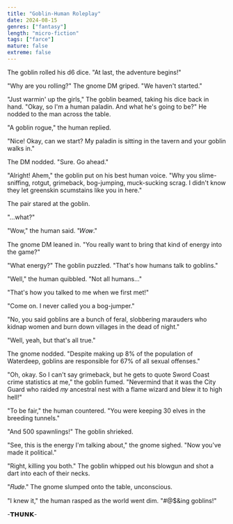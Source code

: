 ```yaml
---
title: "Goblin-Human Roleplay"
date: 2024-08-15
genres: ["fantasy"]
length: "micro-fiction"
tags: ["farce"]
mature: false
extreme: false
---
```

The goblin rolled his d6 dice. "At last, the adventure begins!"

"Why are you rolling?" The gnome DM griped. "We haven't started."

"Just warmin' up the girls," The goblin beamed, taking his dice back in hand. "Okay, so I'm a human paladin. And what he's going to be?" He nodded to the man across the table.

"A goblin rogue," the human replied.

"Nice! Okay, can we start? My paladin is sitting in the tavern and your goblin walks in."

The DM nodded. "Sure. Go ahead."

"Alright! Ahem," the goblin put on his best human voice. "Why you slime-sniffing, rotgut, grimeback, bog-jumping, muck-sucking scrag. I didn't know they let greenskin scumstains like you in here."

The pair stared at the goblin. 

"...what?"

"Wow," the human said. "𝑊𝑜𝑤."

The gnome DM leaned in. "You really want to bring that kind of energy into the game?" 

"What energy?" The goblin puzzled. "That's how humans talk to goblins."

"Well," the human quibbled. "Not all humans..."

"That's how you talked to me when we first met!"

"Come on. I never called you a bog-jumper."

"No, you said goblins are a bunch of feral, slobbering marauders who kidnap women and burn down villages in the dead of night."

"Well, yeah, but that's all true."

The gnome nodded. "Despite making up 8% of the population of Waterdeep, goblins are responsible for 67% of all sexual offenses."

"Oh, okay. So I can't say grimeback, but he gets to quote Sword Coast crime statistics at me," the goblin fumed. "Nevermind that it was the City Guard who raided 𝑚𝑦 ancestral nest with a flame wizard and blew it to high hell!"

"To be fair," the human countered. "You were keeping 30 elves in the breeding tunnels."

"And 500 spawnlings!" The goblin shrieked.

"See, this is the energy I'm talking about," the gnome sighed. "Now you've made it political."

"Right, killing you both." The goblin whipped out his blowgun and shot a dart into each of their necks.

"𝑅𝑢𝑑𝑒." The gnome slumped onto the table, unconscious.

"I knew it," the human rasped as the world went dim. "#@$&ing goblins!"

-𝗧𝗛𝗨𝗡𝗞-
